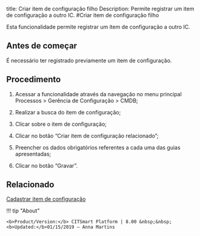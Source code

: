 title: Criar item de configuração filho
Description: Permite registrar um item de configuração a outro IC.
#Criar item de configuração filho

Esta funcionalidade permite registrar um item de configuração a outro IC.

Antes de começar
--------------------

É necessário ter registrado previamente um item de configuração.

Procedimento
----------------

1.  Acessar a funcionalidade através da navegação no menu principal Processos \>
    Gerência de Configuração \> CMDB;

2.  Realizar a busca do item de configuração;

3.  Clicar sobre o item de configuração;

4.  Clicar no botão “Criar item de configuração relacionado”;

5.  Preencher os dados obrigatórios referentes a cada uma das guias
    apresentadas;

6.  Clicar no botão “Gravar”.


Relacionado
-----------

[Cadastrar item de configuração](/pt-br/citsmart-platform-8/processes/configuration/use/register-CI.html)


!!! tip "About"

    <b>Product/Version:</b> CITSmart Platform | 8.00 &nbsp;&nbsp;
    <b>Updated:</b>01/15/2019 – Anna Martins
